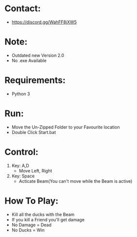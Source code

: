 # Contact:
- https://discord.gg/WahFF8jXW5 

# Note:
- Outdated new Version 2.0
- No .exe Available

# Requirements:
- Python 3

# Run:
- Move the Un-Zipped Folder to your Favourite location
- Double Click Start.bat

# Control:
1. Key: A,D
    - Move Left, Right
2. Key: Space
    - Acticate Beam(You can't move while the Beam is active)

# How To Play:
- Kill all the ducks with the Beam
- If you kill a Friend you'll get damage
- No Damage = Dead
- No Ducks = Win